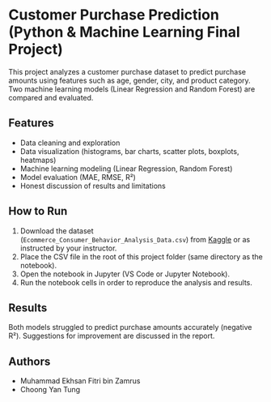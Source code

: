# Customer Purchase Prediction (Python & Machine Learning Final Project)

This project analyzes a customer purchase dataset to predict purchase amounts using features such as age, gender, city, and product category. Two machine learning models (Linear Regression and Random Forest) are compared and evaluated.

## Features
- Data cleaning and exploration
- Data visualization (histograms, bar charts, scatter plots, boxplots, heatmaps)
- Machine learning modeling (Linear Regression, Random Forest)
- Model evaluation (MAE, RMSE, R²)
- Honest discussion of results and limitations

## How to Run
1. Download the dataset (`Ecommerce_Consumer_Behavior_Analysis_Data.csv`) from [Kaggle](https://www.kaggle.com/) or as instructed by your instructor.
2. Place the CSV file in the root of this project folder (same directory as the notebook).
3. Open the notebook in Jupyter (VS Code or Jupyter Notebook).
4. Run the notebook cells in order to reproduce the analysis and results.

## Results
Both models struggled to predict purchase amounts accurately (negative R²). Suggestions for improvement are discussed in the report.

## Authors
- Muhammad Ekhsan Fitri bin Zamrus
- Choong Yan Tung